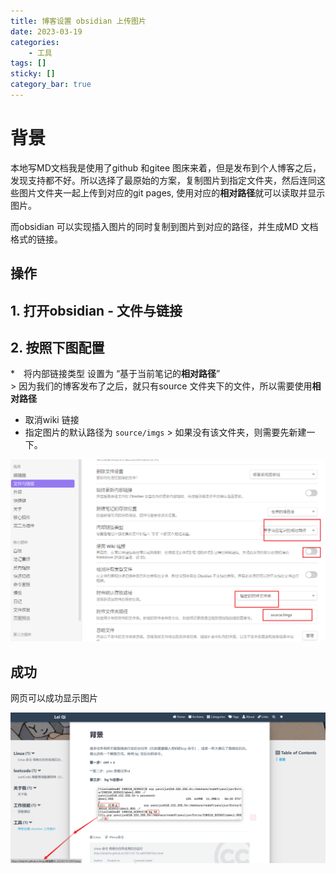 ```yaml
---
title: 博客设置 obsidian 上传图片
date: 2023-03-19
categories: 
	- 工具
tags: []
sticky: []
category_bar: true
---
```

# 背景
本地写MD文档我是使用了github 和gitee 图床来着，但是发布到个人博客之后，发现支持都不好。所以选择了最原始的方案，复制图片到指定文件夹，然后连同这些图片文件夹一起上传到对应的git pages, 使用对应的**相对路径**就可以读取并显示图片。

而obsidian 可以实现插入图片的同时复制到图片到对应的路径，并生成MD 文档格式的链接。


## 操作

## 1. 打开obsidian - 文件与链接


## 2. 按照下图配置
   *　将内部链接类型 设置为 “基于当前笔记的**相对路径**”  
 	> 因为我们的博客发布了之后，就只有source 文件夹下的文件，所以需要使用**相对路径**

   *  取消wiki 链接 
   * 指定图片的默认路径为 `source/imgs` 
    > 如果没有该文件夹，则需要先新建一下。
   

![](../../imgs/Pasted%20image%2020230319131458.png)
## 成功
网页可以成功显示图片

![](../../imgs/Pasted%20image%2020230319134051.png)